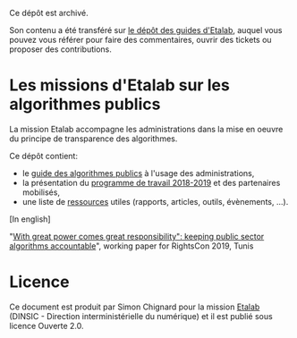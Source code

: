 Ce dépôt est archivé.

Son contenu a été transféré sur [le dépôt des guides d'Etalab](https://github.com/etalab/guides.etalab.gouv.fr), auquel vous pouvez vous référer pour faire des commentaires, ouvrir des tickets ou proposer des contributions.

# Les missions d'Etalab sur les algorithmes publics

La mission Etalab accompagne les administrations dans la mise en oeuvre du principe de transparence des algorithmes. 

Ce dépôt contient: 
- le [guide des algorithmes publics](guide.md) à l'usage des administrations, 
- la présentation du [programme de travail 2018-2019](programme-de-travail.md) et des partenaires mobilisés,
- une liste de [ressources](ressources.md) utiles (rapports, articles, outils, évènements, ...).

[In english]

"[With great power comes great responsibility": keeping public sector algorithms accountable](https://github.com/etalab/algorithmes-publics/blob/master/20190611_WorkingPaper_PSAAccountability_Etalab.pdf)", working paper for RightsCon 2019, Tunis 

# Licence

Ce document est produit par Simon Chignard pour la mission [Etalab](www.etalab.gouv.fr) (DINSIC - Direction interministérielle du numérique) et il est publié sous licence Ouverte 2.0.
